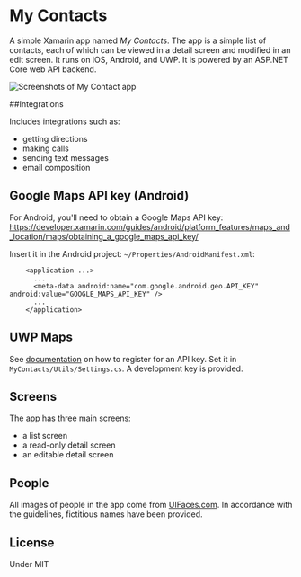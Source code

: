 # My Contacts

A simple Xamarin app named *My Contacts*. The app is a simple list of contacts, each of which can be viewed in a detail screen and modified in an edit screen. It runs on iOS, Android, and UWP. It is powered by an ASP.NET Core web API backend.

![Screenshots of My Contact app](art/mycontact.png)
    
##Integrations

Includes integrations such as:
* getting directions
* making calls
* sending text messages
* email composition


## Google Maps API key (Android)
For Android, you'll need to obtain a Google Maps API key:
https://developer.xamarin.com/guides/android/platform_features/maps_and_location/maps/obtaining_a_google_maps_api_key/

Insert it in the Android project: `~/Properties/AndroidManifest.xml`:

```
    <application ...>
      ...
      <meta-data android:name="com.google.android.geo.API_KEY" android:value="GOOGLE_MAPS_API_KEY" />
      ...
    </application>
```

## UWP Maps

See [documentation](https://docs.microsoft.com/bingmaps/getting-started/bing-maps-dev-center-help/getting-a-bing-maps-key) on how to register for an API key. Set it in `MyContacts/Utils/Settings.cs`. A development key is provided.


## Screens



The app has three main screens:
* a list screen
* a read-only detail screen
* an editable detail screen

## People

All images of people in the app come from [UIFaces.com](http://uifaces.com/authorized). In accordance with the guidelines, fictitious names have been provided. 


## License
Under MIT

